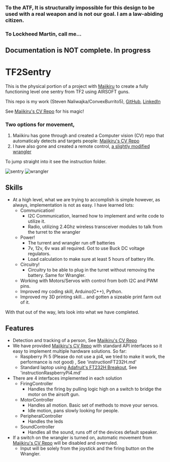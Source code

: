 ### To the ATF, It is structurally impossible for this design to be used with a real weapon and is not our goal. I am a law-abiding citizen.
### To Lockheed Martin, call me...
## Documentation is NOT complete. In progress
# TF2Sentry
This is the physical portion of a project with [Maiikiru](https://github.com/Maiikiru)
to create a fully functioning level one sentry from TF2 using AIRSOFT guns.

This repo is my work (Steven Naliwajka/ConvexBurrito5), [GitHub](https://github.com/ConvexBurrito5), [LinkedIn](https://www.linkedin.com/in/steven-naliwajka-69564929a/)

See [Maiikiru's CV Repo](https://github.com/Maiikiru/TF2SentrySource) for his magic!
### Two options for movement, 
1) Maiikiru has gone through and created a Computer vision (CV) repo that automaticaly detects and targets people: [Maiikiru's CV Repo](https://github.com/Maiikiru/TF2SentrySource)
2) I have also gone and created a remote control, [a slightly modified wrangler](https://www.youtube.com/watch?v=LYPzGNSfVRk)


To jump straight into it see the instruction folder.

![sentry](https://wiki.teamfortress.com/w/images/thumb/3/3a/TF2LVL1SG.png/163px-TF2LVL1SG.png)
![wrangler](https://wiki.teamfortress.com/w/images/thumb/2/27/BLU_Wrangler.png/192px-BLU_Wrangler.png)

## Skills
- At a high level, what we are trying to accomplish is simple however, as always, implementation is not as easy. I have learned lots:
  - Communication!
    - I2C Communication, learned how to implement and write code to utilize it. 
    - Radio, utilizing 2.4Ghz wireless transceiver modules to talk from the turret to the wrangler
  - Power!
    - The turrent and wrangler run off batteries
    - 7v, 12v, 6v was all required. Got to use Buck DC voltage regulators.
    - Load calculation to make sure at least 5 hours of battery life.
  - Circuitry!
    - Circuitry to be able to plug in the turret without removing the battery. Same for Wrangler.
  - Working with Motors/Servos with control from both I2C and PWM pins.
  - Improved my coding skill, Arduino(C++), Python.
  - Improved my 3D printing skill... and gotten a sizeable print farm out of it.



With that out of the way, lets look into what we have completed.
## Features
- Detection and tracking of a person, See [Maiikiru's CV Repo](https://github.com/Maiikiru/TF2SentrySource)
- We have provided [Maiikiru's CV Repo](https://github.com/Maiikiru/TF2SentrySource) with standard API interfaces so it easy to implement multiple hardware solutions. So far:
  - Raspberry Pi 5 (Please do not use a pi4, we tried to make it work, the performance is not good) , See 'instructionFT232H.md'
  - Standard laptop using [Adafruit's FT232H Breakout](https://www.adafruit.com/product/2264), See 'instructionRaspberryPi4.md'
- There are 4 interfaces implemented in each solution
  - FiringController
    - Handles the firing by pulling logic high on a switch to bridge the motor on the airsoft gun.
  - MotorController
    - Handles all motion. Basic set of methods to move your servos.
    - Idle motion, pans slowly looking for people.
  - PeripheralController
    - Handles the leds
  - SoundController
    - Handles all the sound, runs off of the devices default speaker.
- If a switch on the wrangler is turned on, automatic movement from [Maiikiru's CV Repo](https://github.com/Maiikiru/TF2SentrySource) will be disabled and overruled.
  - Input will be solely from the joystick and the firing button on the Wrangler.
